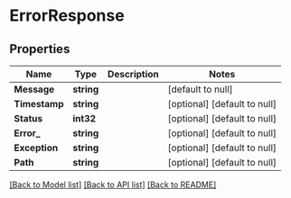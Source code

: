 # ErrorResponse

## Properties
Name | Type | Description | Notes
------------ | ------------- | ------------- | -------------
**Message** | **string** |  | [default to null]
**Timestamp** | **string** |  | [optional] [default to null]
**Status** | **int32** |  | [optional] [default to null]
**Error_** | **string** |  | [optional] [default to null]
**Exception** | **string** |  | [optional] [default to null]
**Path** | **string** |  | [optional] [default to null]

[[Back to Model list]](../README.md#documentation-for-models) [[Back to API list]](../README.md#documentation-for-api-endpoints) [[Back to README]](../README.md)


